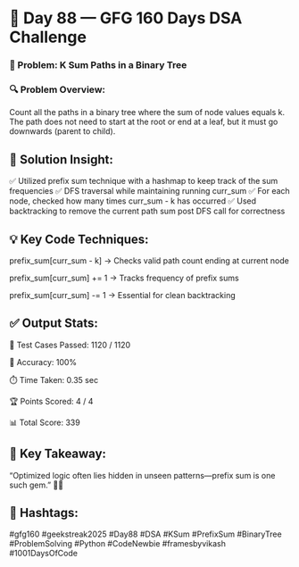 # 🌟 Day 88 — GFG 160 Days DSA Challenge
### 🧾 Problem: K Sum Paths in a Binary Tree
### 🔍 Problem Overview:
Count all the paths in a binary tree where the sum of node values equals k. The path does not need to start at the root or end at a leaf, but it must go downwards (parent to child).

## 🧠 Solution Insight:
✅ Utilized prefix sum technique with a hashmap to keep track of the sum frequencies
✅ DFS traversal while maintaining running curr_sum
✅ For each node, checked how many times curr_sum - k has occurred
✅ Used backtracking to remove the current path sum post DFS call for correctness

## 💡 Key Code Techniques:
prefix_sum[curr_sum - k] → Checks valid path count ending at current node

prefix_sum[curr_sum] += 1 → Tracks frequency of prefix sums

prefix_sum[curr_sum] -= 1 → Essential for clean backtracking

## ✅ Output Stats:
🔢 Test Cases Passed: 1120 / 1120

🎯 Accuracy: 100%

⏱️ Time Taken: 0.35 sec

🏆 Points Scored: 4 / 4

📊 Total Score: 339

## 📌 Key Takeaway:
“Optimized logic often lies hidden in unseen patterns—prefix sum is one such gem.” 🧩✨

## 📌 Hashtags:
#gfg160 #geekstreak2025 #Day88
#DSA #KSum #PrefixSum #BinaryTree
#ProblemSolving #Python #CodeNewbie
#framesbyvikash #1001DaysOfCode
